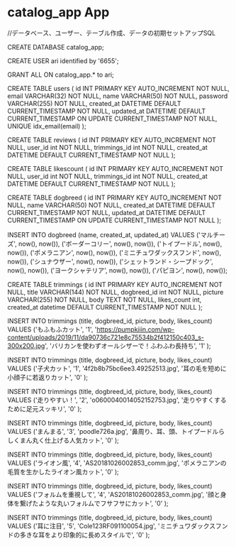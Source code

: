 # catalog_app App

//データベース、ユーザー、テーブル作成、データの初期セットアップSQL

CREATE DATABASE catalog_app;

CREATE USER ari identified by '6655';

GRANT ALL ON catalog_app.* to ari;


CREATE TABLE users (
  id INT PRIMARY KEY AUTO_INCREMENT NOT NULL,
  email VARCHAR(32) NOT NULL,
  name VARCHAR(50) NOT NULL,
  password VARCHAR(255) NOT NULL,
  created_at DATETIME DEFAULT CURRENT_TIMESTAMP NOT NULL,
  updated_at DATETIME DEFAULT CURRENT_TIMESTAMP ON UPDATE CURRENT_TIMESTAMP NOT NULL,
  UNIQUE idx_email(email)
);

CREATE TABLE reviews (
  id INT PRIMARY KEY AUTO_INCREMENT NOT NULL,
  user_id int NOT NULL,
  trimmings_id int NOT NULL,
  created_at DATETIME DEFAULT CURRENT_TIMESTAMP NOT NULL
);

CREATE TABLE likescount (
  id INT PRIMARY KEY AUTO_INCREMENT NOT NULL,
  user_id int NOT NULL,
  trimmings_id int NOT NULL,
  created_at DATETIME DEFAULT CURRENT_TIMESTAMP NOT NULL
);

CREATE TABLE dogbreed (
  id INT PRIMARY KEY AUTO_INCREMENT NOT NULL,
  name VARCHAR(50) NOT NULL,
  created_at DATETIME DEFAULT CURRENT_TIMESTAMP NOT NULL,
  updated_at DATETIME DEFAULT CURRENT_TIMESTAMP ON UPDATE CURRENT_TIMESTAMP NOT NULL
);

INSERT INTO dogbreed (name, created_at, updated_at) VALUES
  ('マルチーズ', now(), now()),
  ('ボーダーコリー', now(), now()),
  ('トイプードル', now(), now()),
  ('ポメラニアン', now(), now()),
  ('ミニチュワダックスフンド', now(), now()),
  ('シュナウザー', now(), now()),
  ('シェットランド・シープドック', now(), now()),
  ('ヨークシャテリア', now(), now()),
  ('パピヨン', now(), now());


CREATE TABLE trimmings (
  id INT PRIMARY KEY AUTO_INCREMENT NOT NULL,
  title VARCHAR(144) NOT NULL,
  dogbreed_id int NOT NULL,
  picture VARCHAR(255) NOT NULL,
  body TEXT NOT NULL,
  likes_count int,
  created_at datetime DEFAULT CURRENT_TIMESTAMP NOT NULL
);

INSERT INTO trimmings (title, dogbreed_id, picture, body, likes_count) VALUES
('もふもふカット',
'1',
'https://pumpkiiin.com/wp-content/uploads/2019/11/da90736c721e8c75534b2f412150c403_s-300x200.jpg',
'バリカンを使わずオールシザーで！ふわふわ長持ち',
'1'
);

INSERT INTO trimmings (title, dogbreed_id, picture, body, likes_count) VALUES
('子犬カット',
'1',
'4f2b8b75bc6ee3.49252513.jpg',
'耳の毛を短めに小顔子に若返りカット',
'0'
);

INSERT INTO trimmings (title, dogbreed_id, picture, body, likes_count) VALUES
('走りやすい！',
'2',
'o0600040014052152753.jpg',
'走りやすくするために足元スッキリ',
'0'
);

INSERT INTO trimmings (title, dogbreed_id, picture, body, likes_count) VALUES
('まんまる',
'3',
'poodle726a.jpg',
'鼻周り、耳、頭、トイプードルらしくまん丸く仕上げる人気カット',
'0'
);

INSERT INTO trimmings (title, dogbreed_id, picture, body, likes_count) VALUES
('ライオン風',
'4',
'AS20181026002853_comm.jpg',
'ポメラニアンの毛質を生かしたライオン風カット',
'0'
);

INSERT INTO trimmings (title, dogbreed_id, picture, body, likes_count) VALUES
('フォルムを重視して',
'4',
'AS20181026002853_comm.jpg',
'顔と身体を繋げたような丸いフォルムでフサフサにカット',
'0'
);

INSERT INTO trimmings (title, dogbreed_id, picture, body, likes_count) VALUES
('耳に注目',
'5',
'Cole123RF091100054.jpg',
'ミニチュワダックスフンドの多きな耳をより印象的に長めスタイルで',
'0'
);

